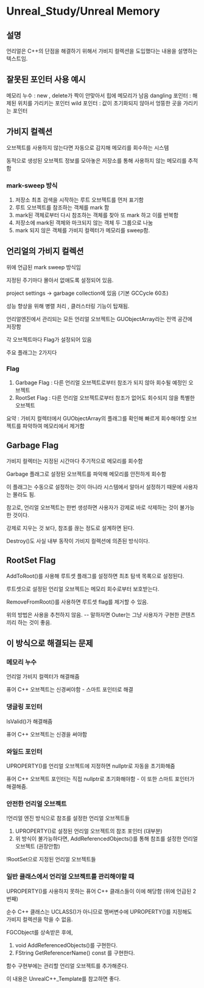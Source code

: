 # Unreal_Study/Unreal Memory

## 설명

언리얼은 C++의 단점을 해결하기 위해서 가비지 컬렉션을 도입했다는 내용을 설명하는 텍스트임.

## 잘못된 포인터 사용 예시

메모리 누수 : new , delete가 짝이 안맞아서 힙에 메모리가 남음
dangling 포인터 : 해제된 위치를 가리키는 포인터
wild 포인터 : 값이 초기화되지 않아서 엉뚱한 곳을 가리키는 포인터

## 가비지 컬렉션

오브젝트를 사용하지 않는다면 자동으로 감지해 메모리를 회수하는 시스템

동적으로 생성된 오브젝트 정보를 모아놓은 저장소를 통해 사용하지 않는 메모리를 추적함

### mark-sweep 방식

1. 저장소 최초 검색을 시작하는 루트 오브젝트를 먼저 표기함
2. 루트 오브젝트를 참조하는 객체를 mark 함
3. mark된 객체로부터 다시 참조하는 객체를 찾아 또 mark 하고 이를 반복함
4. 저장소에 mark된 객체와 마크되지 않는 객체 두 그룹으로 나눔
5. mark 되지 않은 객체를 가비지 컬렉터가 메모리를 sweep함.

## 언리얼의 가비지 컬렉션

위에 언급된 mark sweep 방식임

지정된 주기마다 몰아서 없애도록 설정되어 있음.

project settings -> garbage collection에 있음 (기본 GCCycle 60초)

성능 향상을 위해 병렬 처리 , 클러스터링 기능이 탑재됨.

언리얼엔진에서 관리되는 모든 언리얼 오브젝트는 GUObjectArray라는 전역 공간에 저장함

각 오브젝트마다 Flag가 설정되어 있음

주요 플래그는 2가지다

### Flag

1. Garbage Flag : 다른 언리얼 오브젝트로부터 참조가 되지 않아 회수될 예정인 오브젝트
2. RootSet Flag : 다른 언리얼 오브젝트로부터 참조가 없어도 회수되지 않을 특별한 오브젝트

요약 : 가비지 컬렉터에서 GUObjectArray의 플래그를 확인해 빠르게 회수해야할 오브젝트를 파악하여 메모리에서 제거함

## Garbage Flag

가비지 컬렉터는 지정된 시간마다 주기적으로 메모리를 회수함

Garbage 플래그로 설정된 오브젝트를 파악해 메모리를 안전하게 회수함

이 플래그는 수동으로 설정하는 것이 아니라 시스템에서 알아서 설정하기 때문에 사용자는 몰라도 됨.

참고로, 언리얼 오브젝트는 한번 생성하면 사용자가 강제로 바로 삭제하는 것이 불가능한 것이다.

강제로 지우는 것 보다, 참조를 끊는 정도로 설계하면 된다.

Destroy()도 사실 내부 동작이 가비지 컬렉션에 의존된 방식이다.

## RootSet Flag

AddToRoot()를 사용해 루트셋 플래그를 설정하면 최초 탐색 목록으로 설정된다.

루트셋으로 설정된 언리얼 오브젝트는 메모리 회수로부터 보호받는다.

RemoveFromRoot()를 사용하면 루트셋 flag를 제거할 수 있음.

위의 방법은 사용을 추천하지 않음. -- 말하자면 Outer는 그냥 사용자가 구현한 콘텐츠끼리 하는 것이 좋음.


## 이 방식으로 해결되는 문제

### 메모리 누수

언리얼 가비지 컬렉터가 해결해줌

퓨어 C++ 오브젝트는 신경써야함 - 스마트 포인터로 해결

### 댕글링 포인터

IsValid()가 해결해줌

퓨어 C++ 오브젝트는 신경을 써야함

### 와일드 포인터

UPROPERTY()를 언리얼 오브젝트에 지정하면 nullptr로 자동을 초기화해줌

퓨어 C++ 오브젝트 포인터는 직접 nullptr로 초기화해야함 - 이 또한 스마트 포인터가 해결해줌.
 
### 안전한 언리얼 오브젝트

!언리얼 엔진 방식으로 참조를 설정한 언리얼 오브젝트들
1. UPROPERTY()로 설정된 언리얼 오브젝트의 참조 포인터 (대부분)
2. 위 방식이 불가능하다면, AddReferencedObjects()를 통해 참조를 설정한 언리얼 오브젝트 (권장안함)

!RootSet으로 지정된 언리얼 오브젝트들



### 일반 클래스에서 언리얼 오브젝트를 관리해야할 때

UPROPERTY()를 사용하지 못하는 퓨어 C++ 클래스들이 이에 해당함 (위에 언급된 2번째)

순수 C++ 클래스는 UCLASS()가 아니므로 멤버변수에 UPROPERTY()를 지정해도 가비지 컬렉션을 막을 수 없음.

FGCObject를 상속받은 후에, 
1. void AddReferencedObjects()를 구현한다.
2. FString GetReferencerName() const 를 구현한다.

함수 구현부에는 관리할 언리얼 오브젝트를 추가해준다.

이 내용은 UnrealC++_Template를 참고하면 좋다.